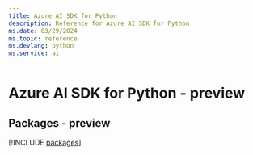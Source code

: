 ```yaml
---
title: Azure AI SDK for Python
description: Reference for Azure AI SDK for Python
ms.date: 03/29/2024
ms.topic: reference
ms.devlang: python
ms.service: ai
---
```

# Azure AI SDK for Python - preview
## Packages - preview
[!INCLUDE [packages](ai-index.md)]